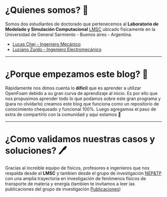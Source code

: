 # ¿Quienes somos? 🖖

Somos dos estudiantes de doctorado que pertenecemos al **Laboratorio de Modelado y Simulación Computacional** [LMSC](https://www.linkedin.com/in/laboratory-of-modeling-and-computational-simulations-lmsc-b47b17266/) ubicado fisicamente en la Universidad de General Sarmiento - Buenos aires - Argentina.

- [Lucas Chej - Ingeniero Mecánico](https://www.linkedin.com/in/lucaschej/)
- [Luciano Zurdo - Ingeniero Electromecánico](https://www.linkedin.com/in/luis-luciano-zurdo/)

---
# ¿Porque empezamos este blog? 🤔

Rápidamente nos dimos cuenta lo **dificil** que es aprender a utilizar OpenFoam debido a su gran curva de aprendizaje al inicio. Es por ello que nos propusimos aprender todo lo que podamos sobre este gran programa y (para no olvidarlo) creamos este blog que funciona como un repositorio de conocimiento chequeado y funcional 100%. Luego agregamos el paso de extra de compartirlo con la comunidad y aqui estamos 🤗

---
# ¿Como validamos nuestras casos y soluciones? 🖊️
Gracias al increible equipo de físicos, profesores e ingenieros que nos respalda desde el **LMSC** y tambien desde el grupo de investigación [NEP&TP](https://neptp.netlify.app/) con una amplia trayectoria en investigación de fenómenos físicos de transporte de materia y energía (tambien te invitamos a leer las publicaciones del grupo de investigación [Publicaciones](https://neptp.netlify.app/publications))
